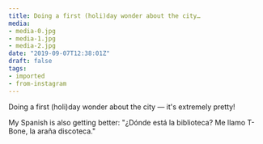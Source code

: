 ```yaml
---
title: Doing a first (holi)day wonder about the city…
media:
- media-0.jpg
- media-1.jpg
- media-2.jpg
date: "2019-09-07T12:38:01Z"
draft: false
tags:
- imported
- from-instagram
---
```

Doing a first \(holi\)day wonder about the city — it's extremely pretty\!



My Spanish is also getting better: "¿Dónde está la biblioteca? Me llamo T-Bone, la araña discoteca."
